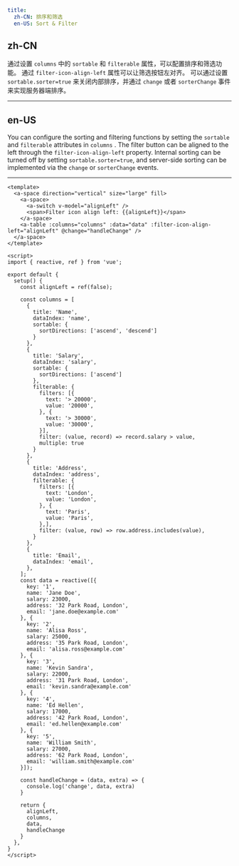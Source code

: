 ```yaml
title:
  zh-CN: 排序和筛选
  en-US: Sort & Filter
```

## zh-CN

通过设置 `columns` 中的 `sortable` 和 `filterable` 属性，可以配置排序和筛选功能。 通过 `filter-icon-align-left` 属性可以让筛选按钮左对齐。
可以通过设置 `sortable.sorter=true` 来关闭内部排序，并通过 `change` 或者 `sorterChange` 事件来实现服务器端排序。

---

## en-US

You can configure the sorting and filtering functions by setting the `sortable` and `filterable` attributes in `columns`
. The filter button can be aligned to the left through the `filter-icon-align-left` property. Internal sorting can be
turned off by setting `sortable.sorter=true`, and server-side sorting can be implemented via the `change`
or `sorterChange` events.

---

```vue
<template>
  <a-space direction="vertical" size="large" fill>
    <a-space>
      <a-switch v-model="alignLeft" />
      <span>Filter icon align left: {{alignLeft}}</span>
    </a-space>
    <a-table :columns="columns" :data="data" :filter-icon-align-left="alignLeft" @change="handleChange" />
  </a-space>
</template>

<script>
import { reactive, ref } from 'vue';

export default {
  setup() {
    const alignLeft = ref(false);

    const columns = [
      {
        title: 'Name',
        dataIndex: 'name',
        sortable: {
          sortDirections: ['ascend', 'descend']
        }
      },
      {
        title: 'Salary',
        dataIndex: 'salary',
        sortable: {
          sortDirections: ['ascend']
        },
        filterable: {
          filters: [{
            text: '> 20000',
            value: '20000',
          }, {
            text: '> 30000',
            value: '30000',
          }],
          filter: (value, record) => record.salary > value,
          multiple: true
        }
      },
      {
        title: 'Address',
        dataIndex: 'address',
        filterable: {
          filters: [{
            text: 'London',
            value: 'London',
          }, {
            text: 'Paris',
            value: 'Paris',
          },],
          filter: (value, row) => row.address.includes(value),
        }
      },
      {
        title: 'Email',
        dataIndex: 'email',
      },
    ];
    const data = reactive([{
      key: '1',
      name: 'Jane Doe',
      salary: 23000,
      address: '32 Park Road, London',
      email: 'jane.doe@example.com'
    }, {
      key: '2',
      name: 'Alisa Ross',
      salary: 25000,
      address: '35 Park Road, London',
      email: 'alisa.ross@example.com'
    }, {
      key: '3',
      name: 'Kevin Sandra',
      salary: 22000,
      address: '31 Park Road, London',
      email: 'kevin.sandra@example.com'
    }, {
      key: '4',
      name: 'Ed Hellen',
      salary: 17000,
      address: '42 Park Road, London',
      email: 'ed.hellen@example.com'
    }, {
      key: '5',
      name: 'William Smith',
      salary: 27000,
      address: '62 Park Road, London',
      email: 'william.smith@example.com'
    }]);

    const handleChange = (data, extra) => {
      console.log('change', data, extra)
    }

    return {
      alignLeft,
      columns,
      data,
      handleChange
    }
  },
}
</script>
```
